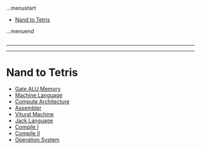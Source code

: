 ...menustart

 - [Nand to Tetris](#45b170be1600a1c6c571bd4e1a5fa6e9)

...menuend


<h2 id="45b170be1600a1c6c571bd4e1a5fa6e9"></h2>

-----
-----

# Nand to Tetris

 - [Gate,ALU,Memory](Nand2TetrisI.md)
 - [Machine Language](Nand2TetrisI_4.md)
 - [Compute Architecture](Nand2TetrisI_5.md)
 - [Assembler](Nand2TetrisI_6.md)
 - [Vitural Machine](Nand2TetrisII.md)
 - [Jack Language](Nand2TetrisII_3.md)
 - [Compile I    ](Nand2TetrisII_4.md)
 - [Compile II   ](Nand2TetrisII_5.md)
 - [Operation System](Nand2TetrisII_6.md)


